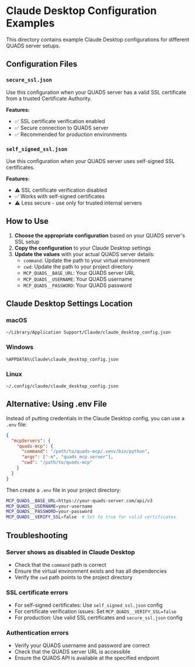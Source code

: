 # Claude Desktop Configuration Examples

This directory contains example Claude Desktop configurations for different QUADS server setups.

## Configuration Files

### `secure_ssl.json`
Use this configuration when your QUADS server has a valid SSL certificate from a trusted Certificate Authority.

**Features:**
- ✅ SSL certificate verification enabled
- ✅ Secure connection to QUADS server
- ✅ Recommended for production environments

### `self_signed_ssl.json` 
Use this configuration when your QUADS server uses self-signed SSL certificates.

**Features:**
- ⚠️ SSL certificate verification disabled
- ✅ Works with self-signed certificates
- ⚠️ Less secure - use only for trusted internal servers

## How to Use

1. **Choose the appropriate configuration** based on your QUADS server's SSL setup
2. **Copy the configuration** to your Claude Desktop settings
3. **Update the values** with your actual QUADS server details:
   - `command`: Update the path to your virtual environment
   - `cwd`: Update the path to your project directory
   - `MCP_QUADS__BASE_URL`: Your QUADS server URL
   - `MCP_QUADS__USERNAME`: Your QUADS username
   - `MCP_QUADS__PASSWORD`: Your QUADS password

## Claude Desktop Settings Location

### macOS
```
~/Library/Application Support/Claude/claude_desktop_config.json
```

### Windows
```
%APPDATA%\Claude\claude_desktop_config.json
```

### Linux
```
~/.config/claude/claude_desktop_config.json
```

## Alternative: Using .env File

Instead of putting credentials in the Claude Desktop config, you can use a `.env` file:

```json
{
  "mcpServers": {
    "quads-mcp": {
      "command": "/path/to/quads-mcp/.venv/bin/python",
      "args": ["-m", "quads_mcp.server"],
      "cwd": "/path/to/quads-mcp"
    }
  }
}
```

Then create a `.env` file in your project directory:

```bash
MCP_QUADS__BASE_URL=https://your-quads-server.com/api/v3
MCP_QUADS__USERNAME=your-username
MCP_QUADS__PASSWORD=your-password
MCP_QUADS__VERIFY_SSL=false  # Set to true for valid certificates
```

## Troubleshooting

### Server shows as disabled in Claude Desktop
- Check that the `command` path is correct
- Ensure the virtual environment exists and has all dependencies
- Verify the `cwd` path points to the project directory

### SSL certificate errors
- For self-signed certificates: Use `self_signed_ssl.json` config
- For certificate verification issues: Set `MCP_QUADS__VERIFY_SSL=false`
- For production: Use valid SSL certificates and `secure_ssl.json` config

### Authentication errors
- Verify your QUADS username and password are correct
- Check that the QUADS server URL is accessible
- Ensure the QUADS API is available at the specified endpoint